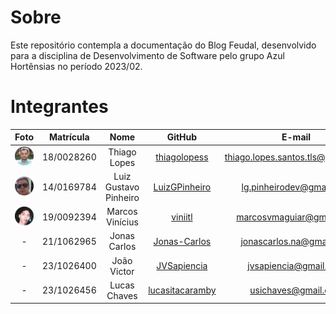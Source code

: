 # Sobre
Este repositório contempla a documentação do Blog Feudal, desenvolvido para a disciplina de Desenvolvimento de Software pelo grupo Azul Hortênsias no período 2023/02.

# Integrantes

| Foto | Matrícula | Nome | GitHub | E-mail|
|:--:|:--:|:--:|:--:|:--:|
| ![Thiago Lopes](docs/assets/members/Thiago_L.png) | 18/0028260 | Thiago Lopes | [thiagolopess](https://github.com/thiagolopess) | thiago.lopes.santos.tls@gmail.com
| ![Luiz Gustavo Pinheiro](docs/assets/members/Luiz_P.png) | 14/0169784 | Luiz Gustavo Pinheiro | [LuizGPinheiro](https://github.com/LuizGPinheiro) | lg.pinheirodev@gmail.com
| ![Marcos Vinícius Monteiro de Aguiar](docs/assets/members/vini..png) | 19/0092394 | Marcos Vinícius | [viniitl](https://github.com/viniitl) | marcosvmaguiar@gmail.com
| - | 21/1062965 | Jonas Carlos | [Jonas-Carlos](https://github.com/Jonas-Carlos) | jonascarlos.na@gmail.com
| - | 23/1026400 | João Victor | [JVSapiencia](https://github.com/JVSapiencia) | jvsapiencia@gmail.com
| - | 23/1026456 | Lucas Chaves | [lucasitacaramby](https://github.com/lucasitacaramby) | usichaves@gmail.com

